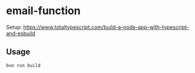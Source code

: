 # email-function

Setup: <https://www.totaltypescript.com/build-a-node-app-with-typescript-and-esbuild>

## Usage

```sh
bun run build
```
